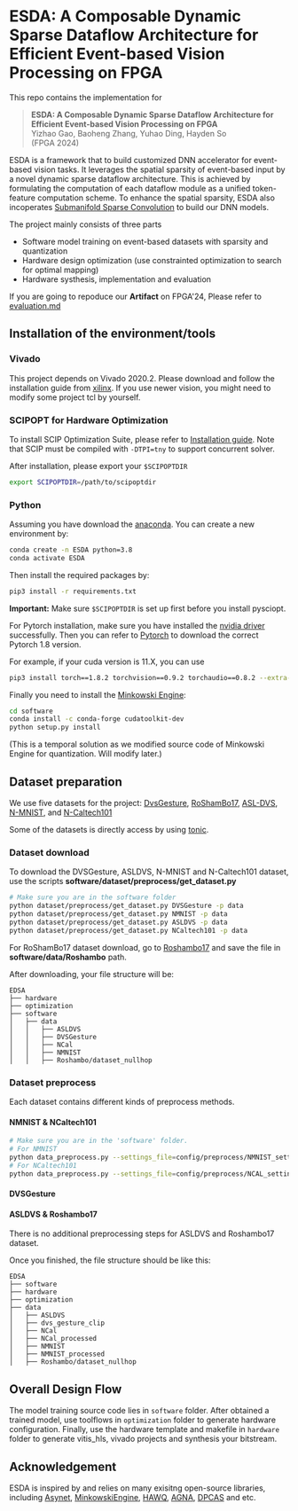 # ESDA: A Composable Dynamic Sparse Dataflow Architecture for Efficient Event-based Vision Processing on FPGA

This repo contains the implementation for

> **ESDA: A Composable Dynamic Sparse Dataflow Architecture for Efficient Event-based Vision Processing on FPGA**  
> Yizhao Gao, Baoheng Zhang, Yuhao Ding, Hayden So  
> (FPGA 2024)

ESDA is a framework that to build customized DNN accelerator for event-based vision tasks. It leverages the spatial sparsity of event-based input by a novel dynamic sparse dataflow architecture. This is achieved by formulating the computation of each dataflow module as a unified token-feature computation scheme. To enhance the spatial sparsity, ESDA also incoperates [Submanifold Sparse Convolution](https://arxiv.org/abs/1706.01307) to build our DNN models. 


The project mainly consists of three parts
- Software model training on event-based datasets with sparsity and quantization 
- Hardware design optimization (use constrainted optimization to search for optimal mapping)
- Hardware systhesis, implementation and evaluation



If you are going to repoduce our **Artifact** on FPGA'24, Please refer to [evaluation.md](evaluation.md)


## Installation of the environment/tools

### Vivado
This project depends on Vivado 2020.2. Please download and follow the installation guide from [xilinx](https://www.xilinx.com/support/download/index.html/content/xilinx/en/downloadNav/vivado-design-tools/archive.html).
If you use newer vision, you might need to modify some project tcl by yourself.



### SCIPOPT for Hardware Optimization
To install SCIP Optimization Suite, please refer to [Installation guide](https://www.scipopt.org/doc/html/md_INSTALL.php). Note that SCIP must be compiled with `-DTPI=tny` to support concurrent solver.

After installation, please export your `$SCIPOPTDIR`
```bash
export SCIPOPTDIR=/path/to/scipoptdir
```



### Python

Assuming you have download the [anaconda](https://www.anaconda.com/download). You can create a new environment by:

```bash
conda create -n ESDA python=3.8
conda activate ESDA
```


Then install the required packages by:
```bash
pip3 install -r requirements.txt
```
**Important:** Make sure `$SCIPOPTDIR` is set up first before you install pysciopt.


For Pytorch installation, make sure you have installed the [nvidia driver](https://www.nvidia.com/download/index.aspx) successfully. Then you can refer to [Pytorch](https://pytorch.org/get-started/previous-versions/) to download the correct Pytorch 1.8 version.


For example, if your cuda version is 11.X, you can use
```bash
pip3 install torch==1.8.2 torchvision==0.9.2 torchaudio==0.8.2 --extra-index-url https://download.pytorch.org/whl/lts/1.8/cu111
```

Finally you need to install the [Minkowski Engine](https://github.com/NVIDIA/MinkowskiEngine):
```bash
cd software
conda install -c conda-forge cudatoolkit-dev
python setup.py install
```
(This is a temporal solution as we modified source code of Minkowski Engine for quantization. Will modify later.)



## Dataset preparation

We use five datasets for the project: 
[DvsGesture](https://research.ibm.com/interactive/dvsgesture/), 
[RoShamBo17](http://sensors.ini.uzh.ch/databases.html), 
[ASL-DVS](https://github.com/PIX2NVS/NVS2Graph), 
[N-MNIST](https://www.garrickorchard.com/datasets/n-mnist), and 
[N-Caltech101](https://www.garrickorchard.com/datasets/n-caltech101)


Some of the datasets is directly access by using [tonic](https://github.com/neuromorphs/tonic).

### Dataset download

To download the DVSGesture, ASLDVS, N-MNIST and N-Caltech101 dataset, use the scripts **software/dataset/preprocess/get_dataset.py**
```bash
# Make sure you are in the software folder
python dataset/preprocess/get_dataset.py DVSGesture -p data
python dataset/preprocess/get_dataset.py NMNIST -p data
python dataset/preprocess/get_dataset.py ASLDVS -p data
python dataset/preprocess/get_dataset.py NCaltech101 -p data
```
For RoShamBo17 dataset download, go to [Roshambo17](https://docs.google.com/document/d/e/2PACX-1vTNWYgwyhrutBu5GpUSLXC4xSHzBbcZreoj0ljE837m9Uk5FjYymdviBJ5rz-f2R96RHrGfiroHZRoH/pub#h.uzavf0ex4d2e) and save the file in **software/data/Roshambo** path.


After downloading, your file structure will be:
```
EDSA
├── hardware
├── optimization
├── software
│   ├── data
│   │   ├── ASLDVS
│   │   ├── DVSGesture
│   │   ├── NCal
│   │   ├── NMNIST
│   │   ├── Roshambo/dataset_nullhop
```


### Dataset preprocess

Each dataset contains different kinds of preprocess methods.


#### NMNIST & NCaltech101

```bash
# Make sure you are in the 'software' folder.
# For NMNIST
python data_preprocess.py --settings_file=config/preprocess/NMNIST_settings_sgd.yaml --preprocess -s dataset/preprocess/NMNIST_preprocessed --window_size 200000 --overlap_ratio 0.5
# For NCaltech101
python data_preprocess.py --settings_file=config/preprocess/NCAL_settings_sgd.yaml --preprocess -s dataset/preprocess/NCal_preprocessed --window_size 0.1 --overlap_ratio 0.5
```

#### DVSGesture



#### ASLDVS & Roshambo17

There is no additional preprocessing steps for ASLDVS and Roshambo17 dataset.



Once you finished, the file structure should be like this:

```
EDSA
├── software
├── hardware
├── optimization
├── data
│   ├── ASLDVS
│   ├── dvs_gesture_clip
│   ├── NCal
│   ├── NCal_processed
│   ├── NMNIST
│   ├── NMNIST_processed
│   ├── Roshambo/dataset_nullhop
```


## Overall Design Flow
The model training source code lies in `software` folder. After obtained a trained model, use toolflows in `optimization` folder to generate hardware configuration. Finally, use the hardware template and makefile in `hardware` folder to generate vitis_hls, vivado projects and synthesis your bitstream. 


## Acknowledgement
ESDA is inspired by and relies on many exisitng open-source libraries, including [Asynet](https://github.com/uzh-rpg/rpg_asynet), [MinkowskiEngine](https://github.com/NVIDIA/MinkowskiEngine), [HAWQ](https://github.com/Zhen-Dong/HAWQ), [AGNA](https://github.com/CASR-HKU/AGNA-FCCM2023), [DPCAS](https://github.com/CASR-HKU/DPACS) and etc. 


